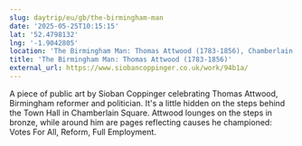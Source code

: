 ```yaml
---
slug: daytrip/eu/gb/the-birmingham-man
date: '2025-05-25T10:15:15'
lat: '52.4798132'
lng: '-1.9042805'
location: 'The Birmingham Man: Thomas Attwood (1783-1856), Chamberlain Square, Chinese Quarter, Ladywood, Park Central, Birmingham, West Midlands, England, B3 3DQ, United Kingdom'
title: 'The Birmingham Man: Thomas Attwood (1783-1856)'
external_url: https://www.siobancoppinger.co.uk/work/94b1a/
---
```

A piece of public art by Sioban Coppinger celebrating Thomas Attwood, Birmingham reformer and politician. It's a little hidden on the steps behind the Town Hall in Chamberlain Square. Attwood lounges on the steps in bronze, while around him are pages reflecting causes he championed: Votes For All, Reform, Full Employment.
